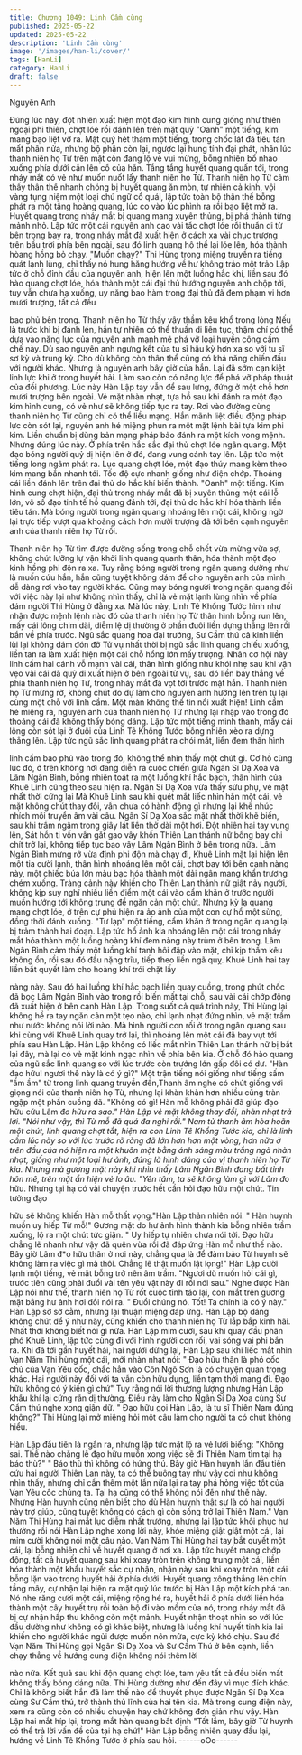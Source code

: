 ```yaml
---
title: Chương 1049: Linh Cầm cùng
published: 2025-05-22
updated: 2025-05-22
description: 'Linh Cầm cùng'
image: '/images/han-li/cover/'
tags: [HanLi]
category: HanLi
draft: false
---
```


Nguyên Anh

Đúng lúc này, đột nhiên xuất hiện một đạo kim hình cung giống
như thiên ngoại phi thiên, chợt lóe rồi đánh lên trên mặt quỷ
"Oanh" một tiếng, kim mang bạo liệt vỡ ra.
Mặt quỷ hét thảm một tiếng, trong chốc lát đã tiêu tán mất phân
nửa, nhưng bộ phận còn lại, ngược lại hung tính đại phát, nhân
lúc thanh niên họ Từ trên mặt còn đang lộ vẻ vui mừng, bỗng
nhiên bổ nhào xuống phía dưới cắn lên cổ của hắn.
Tầng tầng huyết quang quấn tới, trong nháy mắt có vẻ như muốn
nuốt lấy thanh niên họ Từ.
Thanh niên họ Từ cảm thấy thân thể nhanh chóng bị huyết quang
ăn mòn, tự nhiên cả kinh, vội vàng tụng niệm một loại chú ngữ cổ
quái, lập tức toàn bộ thân thể bỗng phát ra một tầng hoàng
quang, lúc co vào lúc phình ra rồi bạo liệt mở ra.
Huyết quang trong nháy mắt bị quang mang xuyên thủng, bị phá
thành từng mảnh nhỏ. Lập tức một cái nguyên anh cao vài tấc
chợt lóe rồi thuấn di từ bên trong bay ra, trong nháy mắt đã xuất
hiện ở cách xa vài chục trượng trên bầu trời phía bên ngoài, sau
đó linh quang hộ thể lại lóe lên, hóa thành hòang hồng bỏ chạy.
"Muốn chạy?" Thi Hùng trong miệng truyền ra tiếng quát lạnh
lùng, chỉ thấy nó hung hăng hướng về hư không trảo một trảo
Lập tức ở chỗ đỉnh đầu của nguyên anh, hiện lên một luồng hắc
khí, liền sau đó hào quang chợt lóe, hóa thành một cái đại thủ
hướng nguyên anh chộp tới, tuy vẫn chưa hạ xuống, uy năng bao
hàm trong đại thủ đã đem phạm vi hơn mười trượng, tất cả đều

bao phủ bên trong.
Thanh niên họ Từ thấy vậy thầm kêu khổ trong lòng
Nếu là trước khi bị đánh lén, hắn tự nhiên có thể thuấn di liên tục,
thậm chí có thể dựa vào năng lực của nguyên anh mạnh mẽ phá
vỡ loại huyền công cấm chế này. Dù sao nguyên anh ngưng kết
của tu sĩ hậu kỳ hơn xa so với tu sĩ sơ kỳ và trung kỳ. Cho dù
không còn thân thể cũng có khả năng chiến đấu với người khác.
Nhưng là nguyên anh bây giờ của hắn. Lại đã sớm cạn kiệt linh
lực khi ở trong huyết hải. Làm sao còn có năng lực để phá vỡ
pháp thuật của đối phương.
Lúc này Hàn Lập tay vẫn để sau lưng, đứng ở một chỗ hơn mười
trượng bên ngoài. Vẻ mặt nhàn nhạt, tựa hồ sau khi đánh ra một
đạo kim hình cung, có vẻ như sẽ không tiếp tục ra tay.
Rơi vào đường cùng thanh niên họ Từ cũng chỉ có thể liều mạng.
Hắn mãnh liệt điều động pháp lực còn sót lại, nguyên anh hé
miệng phun ra một mặt lệnh bài tựa kim phi kim. Liền chuẩn bị
dùng bản mạng pháp bảo đánh ra một kích vong mệnh.
Nhưng đúng lúc này. Ở phía trên hắc sắc đại thủ chợt lóe ngân
quang. Một đạo bóng người quỷ dị hiện lên ở đó, đang vung cánh
tay lên. Lập tức một tiếng long ngâm phát ra. Lục quang chợt lóe,
một đạo thúy mang kèm theo kim mang bắn nhanh tới. Tốc độ
cực nhanh giống như điện chớp. Thoáng cái liền đánh lên trên đại
thủ do hắc khí biến thành.
"Oanh" một tiếng.
Kim hình cung chợt hiện, đại thủ trong nháy mắt đã bị xuyên
thủng một cái lỗ lớn, vô số đạo tinh tế hồ quang đánh tới, đại thủ
do hắc khí hóa thành liền tiêu tán.
Mà bóng người trong ngân quang nhoáng lên một cái, không ngờ
lại trực tiếp vượt qua khoảng cách hơn mười trượng đã tới bên
cạnh nguyên anh của thanh niên họ Từ rồi.

Thanh niên họ Từ tìm được đường sống trong chỗ chết vừa
mừng vừa sợ, không chút lưỡng lự vận khởi linh quang quanh
thân, hóa thành một đạo kinh hồng phi độn ra xa.
Tuy rằng bóng người trong ngân quang dường như là muốn cứu
hắn, hắn cũng tuyệt không dám để cho nguyên anh của mình dễ
dàng rơi vào tay người khác.
Cũng may bóng người trong ngân quang đối với việc này lại như
không nhìn thấy, chỉ là vẻ mặt lạnh lùng nhìn về phía đám người
Thi Hùng ở đằng xa.
Mà lúc này, Linh Tê Khổng Tước hình như nhận được mệnh lệnh
nào đó của thanh niên họ Từ thân hình bỗng run lên, mấy cái lông
chim dài, diễm lệ dị thường ở phần đuôi liền dựng thẳng lên rồi
bắn về phía trước.
Ngũ sắc quang hoa đại trướng, Sư Cầm thú cả kinh liền lùi lại
không dám đón đỡ
Tử vụ nhất thời bị ngũ sắc linh quang chiếu xuống, liền tan ra làm
xuất hiện một cái chỗ hổng lớn mấy trượng.
Nhân cơ hội này linh cầm hai cánh vỗ mạnh vài cái, thân hình
giống như khói nhẹ sau khi vặn vẹo vài cái đã quỷ di xuất hiện ở
bên ngoài tử vụ, sau đó liền bay thẳng về phía thanh niên họ Từ,
trong nháy mắt đã vọt tới trước mặt hắn.
Thanh niên họ Từ mừng rỡ, không chút do dự làm cho nguyên
anh hướng lên trên tụ lại cùng một chỗ với linh cầm.
Một màn không thể tin nổi xuất hiện!
Linh cầm hé miệng ra, nguyên anh của thanh niên họ Từ nhưng
lại nhập vào trong đó thoáng cái đã không thấy bóng dáng. Lập
tức một tiếng minh thanh, mấy cái lông còn sót lại ở đuôi của Linh
Tê Khổng Tước bỗng nhiên xèo ra dựng thẳng lên.
Lập tức ngũ sắc linh quang phát ra chói mắt, liền đem thân hình

linh cầm bao phủ vào trong đó, không thể nhìn thấy một chút gì.
Cơ hồ cùng lúc đó, ở trên không nơi đang diễn ra cuộc chiến giữa
Ngân Sí Dạ Xoa và Lâm Ngân Bình, bỗng nhiên toát ra một luồng
khí hắc bạch, thân hình của Khuê Linh cũng theo sau hiện ra.
Ngân Sí Dạ Xoa vừa thấy sửu phụ, vẻ mặt nhất thời cứng lại
Mà Khuê Linh sau khi quét mắt liếc nhìn hắn một cái, vẻ mặt
không chút thay đổi, vẫn chưa có hành động gì nhưng lại khẽ
nhúc nhích môi truyền âm vài câu.
Ngân Sí Dạ Xoa sắc mặt nhất thời khẽ biến, sau khi trầm ngâm
trong giây lát liền thở dài một hơi. Đột nhiên hai tay vung lên, Sát
hồn ti vốn vẫn gắt gao vây khốn Thiên Lan thánh nữ bỗng bay chi
chít trở lại, không tiếp tục bao vây Lâm Ngân Bình ở bên trong
nữa.
Lâm Ngân Bình mừng rỡ vừa định phi độn mà chạy đi, Khuê Linh
mặt lại hiện lên một tia cười lạnh, thân hình nhoáng lên một cái,
chợt bay tới bên cạnh nàng này, một chiếc búa lớn màu bạc hóa
thành một dải ngân mang khẩn trương chém xuống.
Tràng cảnh này khiến cho Thiên Lan thánh nữ giật nảy người,
không kịp suy nghĩ nhiều liền điểm một cái vào cẩm khăn ở trước
người muốn hướng tới không trung để ngăn cản một chút.
Nhưng kỳ lạ quang mang chợt lóe, ở trên cự phủ hiện ra ảo ảnh
của một con cự hổ một sừng, đồng thời đánh xuống.
"Tư lạp" một tiếng, cẩm khăn ở trong ngân quang lại bị trảm thành
hai đoạn. Lập tức hổ ảnh kia nhoáng lên một cái trong nháy mắt
hóa thành một luồng hoàng khí đem nàng này trùm ở bên trong.
Lâm Ngân Bình cảm thấy một luồng khí tanh hôi đập vào mặt, chỉ
kịp thầm kêu không ổn, rồi sau đó đầu nặng trĩu,
tiếp theo liền ngã quỵ.
Khuê Linh hai tay liền bắt quyết làm cho hoàng khí trói chặt lấy

nàng này.
Sau đó hai luồng khí hắc bạch liền quay cuồng, trong phút chốc
đã bọc Lâm Ngân Bình vào trong rồi biến mất tại chỗ, sau vài cái
chớp động đã xuất hiện ở bên cạnh Hàn Lập.
Trong suốt cả quá trình này, Thi Hùng lại không hề ra tay ngăn
cản một tẹo nào, chỉ lạnh nhạt đứng nhìn, vẻ mặt trầm như nước
không nói lời nào.
Mà hình người con rối ở trong ngân quang sau khi cùng với Khuê
Linh quay trở lại, thì nhoáng lên một cái đã bay vụt tới phía sau
Hàn Lập.
Hàn Lập không có liếc mắt nhìn Thiên Lan thánh nữ bị bắt lại đây,
mà lại có vẻ mặt kinh ngạc nhìn về phía bên kia.
Ở chỗ đó hào quang của ngũ sắc linh quang so với lúc trước còn
trướng lớn gấp đôi có dư.
"Hàn đạo hữu! ngươi thế này là có ý gì?" Một trận tiếng nói giống
như tiếng sấm "ầm ầm" từ trong linh quang truyền đến,Thanh âm
nghe có chút giống với giọng nói của thanh niên họ Từ, nhưng lại
khàn khàn hơn nhiều cũng tràn ngập một phần cuồng dã.
"Không có gì! Hàn mỗ không phải đã giúp đạo hữu cứu Lâm đ*o
hữu ra sao." Hàn Lập vẻ mặt không thay đổi, nhàn nhạt trả lời.
"Nói như vậy, thì Từ mỗ đã quá đa nghi rồi." Nam tử thanh âm
hòa hoãn một chút, linh quang chợt tắt, hiện ra con Linh Tê
Khổng Tước kia, chỉ là linh cầm lúc này so với lúc trước rõ ràng
đã lớn hơn hơn một vòng, hơn nữa ở trên đầu của nó hiện ra một
khuôn mặt bằng ánh sáng màu trắng ngà nhàn nhạt, giống như
một loại hư ảnh, đúng là hình dáng của vị thanh niên họ Từ kia.
Nhưng mà gương mặt này khi nhìn thấy Lâm Ngân Bình đang bất
tỉnh hôn mê, trên mặt ẩn hiện vẻ lo âu.
"Yên tâm, ta sẽ không làm gì với Lâm đ*o hữu. Nhưng tại hạ có
vài chuyện trước hết cần hỏi đạo hữu một chút. Tin tưởng đạo

hữu sẽ không khiến Hàn mỗ thất vọng."Hàn Lập thản nhiên nói.
" Hàn huynh muốn uy hiếp Từ mỗ!" Gương mặt do hư ảnh hình
thành kia bỗng nhiên trầm xuống, lộ ra một chút tức giận.
" Uy hiếp tự nhiên chưa nói tới. Đạo hữu chẳng lẽ nhanh như vậy
đã quên vừa rồi đã đáp ứng Hàn mỗ như thế nào.
Bây giờ Lâm đ*o hữu thân ở nơi này, chẳng qua là để đảm bảo Từ
huynh sẽ không làm ra việc gì mà thôi. Chẳng lẽ thật muốn lật
lọng!" Hàn Lập cười lạnh một tiếng, vẻ mặt bỗng trở nên âm trầm.
"Ngươi dù muốn hỏi cái gì, trước tiên cũng phải đuổi vài tên yêu
vật này đi rồi nói sau." Nghe được Hàn Lập nói như thế, thanh
niên họ Từ rốt cuộc tỉnh táo lại, con mắt trên gương mặt bằng hư
ảnh hơi đổi nói ra.
" Đuổi chúng nó. Tốt! Ta chính là có ý này." Hàn Lập sờ sờ cằm,
nhưng lại thuận miệng đáp ứng.
Hàn Lập bộ dáng không chút để ý như này, cũng khiến cho thanh
niên họ Từ lắp bắp kinh hãi. Nhất thời không biết nói gì nữa.
Hàn Lập mỉm cười, sau khi quay đầu phân phó Khuê Linh, lập tức
cùng đi với hình người con rối, vai sóng vai phi bắn ra.
Khi đã tới gần huyết hải, hai người dừng lại, Hàn Lập sau khi liếc
mắt nhìn Vạn Năm Thi hùng một cái, mới nhàn nhạt nói:
" Đạo hữu thân là phó cốc chủ của Vạn Yêu cốc, chắc hẳn vào
Côn Ngô Sơn là có chuyện quan trọng khác. Hai người này đối
với ta vẫn còn hữu dụng, liền tạm thời mang đi. Đạo hữu không có
ý kiến gì chứ" Tuy rằng nói lời thương lượng nhưng Hàn Lập
khẩu khí lại cứng rắn dị thường. Điều này làm cho Ngân Sí Dạ
Xoa cùng Sư Cầm thú nghe xong giận dữ.
" Đạo hữu gọi Hàn Lập, là tu sĩ Thiên Nam đúng không?" Thi
Hùng lại mở miệng hỏi một câu làm cho người ta có chút không
hiểu.

Hàn Lập đầu tiên là ngẩn ra, nhưng lập tức mặt lộ ra vẻ lười
biếng:
"Không sai. Thế nào chẳng lẽ đạo hữu muốn xong việc sẽ đi
Thiên Nam tìm tại hạ báo thù?"
" Báo thù thì không có hứng thú. Bây giờ Hàn huynh lần đầu tiên
cứu hai người Thiên Lan này, ta có thể buông tay như vậy coi như
không nhìn thấy, nhưng chỉ cần thêm một lần nữa lại ra tay phá
hỏng việc tốt của Vạn Yêu cốc chúng ta. Tại hạ cũng có thể
không nói đến như thế này. Nhưng Hàn huynh cũng nên biết cho
dù Hàn huynh thật sự là có hai người này trợ giúp, cũng tuyệt
không có cách gì còn sống trở lại Thiên Nam." Vạn Năm Thi Hùng
hai mắt lục diễm nhất trướng, nhưng lại lập tức khôi phục hư
thường rồi nói
Hàn Lập nghe xong lời này, khóe miệng giật giật một cái, lại mỉm
cười không nói một câu nào.
Vạn Năm Thi Hùng hai tay bắt quyết một cái, lại bỗng nhiên chỉ về
huyết quang ở nơi xa.
Lập tức huyết mang chớp động, tất cả huyết quang sau khi xoay
tròn trên không trung một cái, liền hóa thành một khẩu huyết sắc
cự nhận, nhận này sau khi xoay tròn một cái bỗng lặn vào trong
huyết hải ở phía dưới.
Huyết quang xông thẳng lên chín tầng mây, cự nhận lại hiện ra
mặt quỷ lúc trước bị Hàn Lập một kích phá tan.
Nó nhe răng cười một cái, miệng rộng hé ra, huyết hải ở phía
dưới liền hóa thành một cây huyết trụ rồi toàn bộ đi vào mồm của
nó, trong nháy mắt đã bị cự nhận hấp thu không còn một mảnh.
Huyết nhận thoạt nhìn so với lúc đầu dường như không có gì
khác biệt, nhưng là luồng khí huyết tinh kia lại khiến cho người
khác ngửi được muốn nôn mửa, cực kỳ khó chịu.
Sau đó Vạn Năm Thi Hùng gọi Ngân Sí Dạ Xoa và Sư Cầm Thú ở
bên cạnh, liền chạy thẳng về hướng cung điện không nói thêm lời

nào nữa.
Kết quả sau khi độn quang chợt lóe, tam yêu tất cả đều biến mất
không thấy bóng dáng nữa. Thi Hùng dường như đến đây vì mục
đích khác. Chỉ là không biết hắn đã làm thế nào để thuyết phục
được Ngân Sí Dạ Xoa cùng Sư Cầm thú, trở thành thủ lĩnh của
hai tên kia.
Mà trong cung điện này, xem ra cũng còn có nhiều chuyện hay
chứ không đơn giản như vậy.
Hàn Lập hai mắt híp lại, trong mắt hàn quang bất định
"Tốt lắm, bây giờ Từ huynh có thể trả lời vấn đề của tại hạ chứ!"
Hàn Lập bỗng nhiên quay đầu lại, hướng về Linh Tê Khổng Tước
ở phía sau hỏi.
------oOo------

